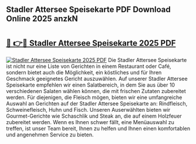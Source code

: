 ## Stadler Attersee Speisekarte PDF Download Online 2025 anzkN

# <h2><a href="http://gcaclf.nevu.top/?p=Stadler+Attersee+Speisekarte">🔗 👉🔴 Stadler Attersee Speisekarte 2025 PDF</a></h2>

[![Stadler Attersee Speisekarte 2025 PDF](https://i.imgur.com/dBaPXMq.png)](http://gcaclf.nevu.top/?p=Stadler+Attersee+Speisekarte)
Die Stadler Attersee Speisekarte ist nicht nur eine Liste von Gerichten in einem Restaurant oder Café, sondern bietet auch die Möglichkeit, ein köstliches und für Ihren Geschmack geeignetes Gericht auszuwählen. Auf unserer Stadler Attersee Speisekarte empfehlen wir einen Salatbereich, in dem Sie aus über 10 verschiedenen Salaten wählen können, die mit frischen Zutaten zubereitet werden. Für diejenigen, die Fleisch mögen, bieten wir eine umfangreiche Auswahl an Gerichten auf der Stadler Attersee Speisekarte an: Rindfleisch, Schweinefleisch, Huhn und Fisch. Unseren Auserwählten bieten wir Gourmet-Gerichte wie Schaschlik und Steak an, die auf einem Holzfeuer zubereitet werden. Wenn es Ihnen schwer fällt, eine Menüauswahl zu treffen, ist unser Team bereit, Ihnen zu helfen und Ihnen einen komfortablen und angenehmen Service zu bieten.
